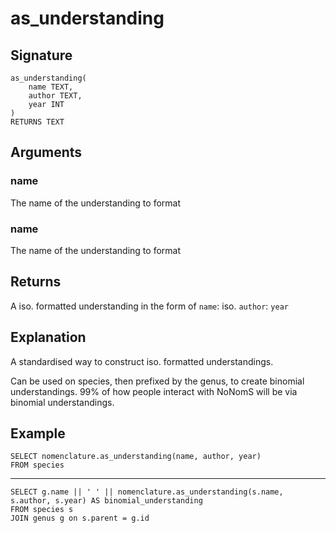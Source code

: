 # as_understanding

## Signature
    as_understanding(
        name TEXT,
        author TEXT,
        year INT
    )
    RETURNS TEXT

## Arguments

### name
The name of the understanding to format

### name
The name of the understanding to format

## Returns
A iso. formatted understanding in the form of `name`: iso. `author`: `year`

## Explanation
A standardised way to construct iso. formatted understandings.

Can be used on species, then prefixed by the genus, to create binomial understandings. 99% of how people interact with NoNomS will be via binomial understandings.

## Example
    SELECT nomenclature.as_understanding(name, author, year)
    FROM species

---
    SELECT g.name || ' ' || nomenclature.as_understanding(s.name, s.author, s.year) AS binomial_understanding
    FROM species s
    JOIN genus g on s.parent = g.id